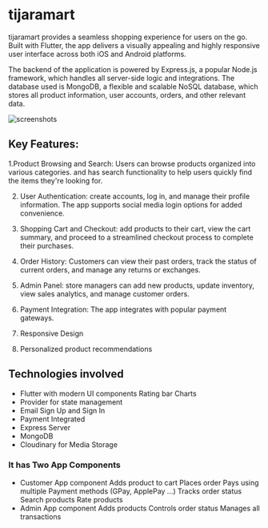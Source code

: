# tijaramart
tijaramart provides a seamless shopping experience for users on the go. Built with Flutter, the app delivers a visually appealing and highly responsive user interface across both iOS and Android platforms. 

The backend of the application is powered by Express.js, a popular Node.js framework, which handles all server-side logic and integrations. The database used is MongoDB, a flexible and scalable NoSQL database, which stores all product information, user accounts, orders, and other relevant data. 

![screenshots](https://github.com/AbubekerMohamed/tijaramart/blob/main/screenshots/tijaramart_screens_cropped.png?raw=true)

## Key Features: 
1.Product Browsing and Search: Users can browse products organized into various categories. and has search functionality to help users quickly find the items they're looking for. 

2. User Authentication: create accounts, log in, and manage their profile information. The app supports social media login options for added convenience. 

3. Shopping Cart and Checkout: add products to their cart, view the cart summary, and proceed to a streamlined checkout process to complete their purchases.

4. Order History: Customers can view their past orders, track the status of current orders, and manage any returns or exchanges. 

5. Admin Panel: store managers can add new products, update inventory, view sales analytics, and manage customer orders. 

6. Payment Integration: The app integrates with popular payment gateways. 

7. Responsive Design 

8. Personalized product recommendations

## Technologies involved

- Flutter with modern UI components
  Rating bar
  Charts
- Provider for state management
- Email Sign Up and Sign In
- Payment Integrated
- Express Server
- MongoDB
- Cloudinary for Media Storage

### It has Two App Components
- Customer App component
  Adds product to cart
  Places order
  Pays using multiple Payment methods (GPay, ApplePay ...)
  Tracks order status
  Search products
  Rate products
- Admin App component
  Adds products
  Controls order status
  Manages all transactions

